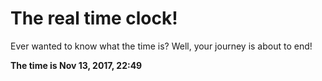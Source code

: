 # The real time clock!

Ever wanted to know what the time is? Well, your journey is about to end!

**The time is Nov 13, 2017, 22:49**
